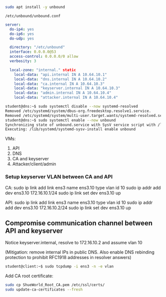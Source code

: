 ```bash
sudo apt install -y unbound
```

`/etc/unbound/unbound.conf`
```yaml
server:
  do-ip4: yes
  do-ip6: yes
  do-udp: yes

  directory: "/etc/unbound"
  interface: 0.0.0.0@53
  access-control: 0.0.0.0/0 allow
  verbosity: 3

  local-zone: "internal." static
    local-data: "api.internal IN A 10.64.10.1"
    local-data: "dns.internal IN A 10.64.10.2"
    local-data: "ca.internal IN A 10.64.10.3"
    local-data: "keyserver.internal IN A 10.64.10.3"
    local-data: "admin.internal IN A 10.64.10.4"
    local-data: "attacker.internal IN A 10.64.10.4"
```

```bash
student@dns:~$ sudo systemctl disable --now systemd-resolved
Removed /etc/systemd/system/dbus-org.freedesktop.resolve1.service.
Removed /etc/systemd/system/multi-user.target.wants/systemd-resolved.service.
student@dns:~$ sudo systemctl enable --now unbound
Synchronizing state of unbound.service with SysV service script with /lib/systemd/systemd-sysv-install.
Executing: /lib/systemd/systemd-sysv-install enable unbound
```

VMs:
1. API
2. DNS
3. CA and keyserver
4. Attacker/client/admin

### Setup keyserver VLAN between CA and API

CA:
sudo ip link add link ens3 name ens3.10 type vlan id 10
sudo ip addr add dev ens3.10 172.16.10.1/24
sudo ip link set dev ens3.10 up

API:
sudo ip link add link ens3 name ens3.10 type vlan id 10
sudo ip addr add dev ens3.10 172.16.10.2/24
sudo ip link set dev ens3.10 up

## Compromise communication channel between API and keyserver

Notice keyserver.internal, resolve to 172.16.10.2 and assume vlan 10

(Mitigation: remove internal IPs in public DNS. Also enable DNS rebinding protection to prohibit RFC1918 addresses in resolver answers)

```bash
student@client:~$ sudo tcpdump -i ens3 -n -e vlan
```

Add CA root certificate:

```bash
sudo cp ShueWorld_Root_CA.pem /etc/ssl/certs/
sudo update-ca-certificates --fresh
```